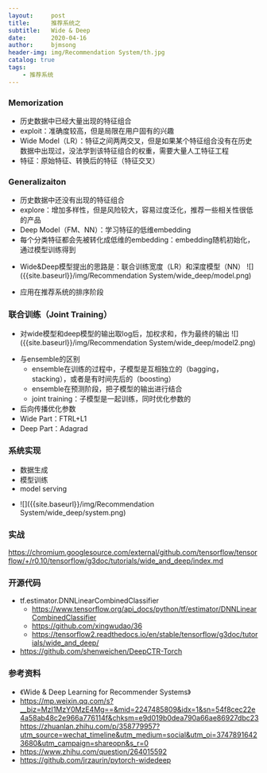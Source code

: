```yaml
---
layout:     post
title:      推荐系统之
subtitle:   Wide & Deep
date:       2020-04-16
author:     bjmsong
header-img: img/Recommendation System/th.jpg
catalog: true
tags:
    - 推荐系统
---
```

### Memorization
- 历史数据中已经大量出现的特征组合
- exploit：准确度较高，但是局限在用户固有的兴趣
- Wide Model（LR）：特征之间两两交叉，但是如果某个特征组合没有在历史数据中出现过，没法学到该特征组合的权重，需要大量人工特征工程
- 特征：原始特征、转换后的特征（特征交叉）

### Generalizaiton
- 历史数据中还没有出现的特征组合
- explore：增加多样性，但是风险较大，容易过度泛化，推荐一些相关性很低的产品
- Deep Model（FM、NN）：学习特征的低维embedding
- 每个分类特征都会先被转化成低维的embedding：embedding随机初始化，通过模型训练得到


<ul> 
<li markdown="1">
Wide&Deep模型提出的思路是：联合训练宽度（LR）和深度模型（NN）
![]({{site.baseurl}}/img/Recommendation System/wide_deep/model.png) 
</li> 
</ul> 

- 应用在推荐系统的排序阶段


### 联合训练（Joint Training）
<ul> 
<li markdown="1">
对wide模型和deep模型的输出取log后，加权求和，作为最终的输出
![]({{site.baseurl}}/img/Recommendation System/wide_deep/model2.png) 
</li> 
</ul> 

- 与ensemble的区别
    - ensemble在训练的过程中，子模型是互相独立的（bagging，stacking），或者是有时间先后的（boosting）
    - ensemble在预测阶段，把子模型的输出进行结合
    - joint training：子模型是一起训练，同时优化参数的
- 后向传播优化参数
- Wide Part：FTRL+L1
- Deep Part：Adagrad


### 系统实现
- 数据生成
- 模型训练
- model serving

<ul> 
<li markdown="1">
![]({{site.baseurl}}/img/Recommendation System/wide_deep/system.png) 
</li> 
</ul> 

### 实战
https://chromium.googlesource.com/external/github.com/tensorflow/tensorflow/+/r0.10/tensorflow/g3doc/tutorials/wide_and_deep/index.md

### 开源代码
- tf.estimator.DNNLinearCombinedClassifier
    - https://www.tensorflow.org/api_docs/python/tf/estimator/DNNLinearCombinedClassifier
    - https://github.com/xingwudao/36
    - https://tensorflow2.readthedocs.io/en/stable/tensorflow/g3doc/tutorials/wide_and_deep/
- https://github.com/shenweichen/DeepCTR-Torch

### 参考资料
- 《Wide & Deep Learning for Recommender Systems》
- https://mp.weixin.qq.com/s?__biz=MzI1MzY0MzE4Mg==&mid=2247485809&idx=1&sn=54f8cec22e4a58ab48c2e966a776114f&chksm=e9d019b0dea790a66ae86927dbc23https://zhuanlan.zhihu.com/p/358779957?utm_source=wechat_timeline&utm_medium=social&utm_oi=37478916423680&utm_campaign=shareopn&s_r=0
- https://www.zhihu.com/question/264015592
- https://github.com/jrzaurin/pytorch-widedeep 

